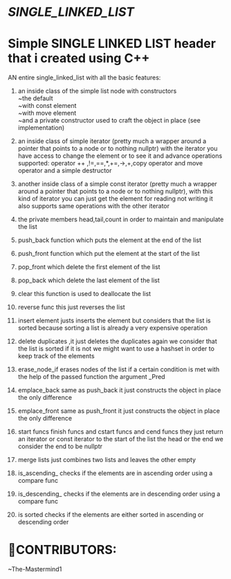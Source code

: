 # _SINGLE_LINKED_LIST_
# Simple SINGLE LINKED LIST  header that i created using C++
AN entire single_linked_list with all the basic features:
<br>
1. an  inside class of the simple list node with constructors<br>
~the default<br>
~with const element<br>
~with move element<br>
~and a private constructor used to craft the object in place (see implementation)
2. an inside class of simple iterator (pretty much a wrapper around a pointer that points to a node or to nothing nullptr)
   with the iterator you have access to change the element or to see it and advance
   operations supported: operator ++ ,!=,==,*,+=,->,+,copy operator and move operator and a simple destructor
   
3. another inside class of a simple const iterator (pretty much a wrapper around a pointer that points to a node or to nothing nullptr),
    with this kind of iterator you can just get the element for reading not writing it also supports same operations with the other iterator <br>
4. the private members head,tail,count in order to maintain and manipulate the list 
5. push_back function which puts the element at  the end of the list
6. push_front function  which put the element at the start of the list 
7. pop_front which delete the first element of the list 
8. pop_back which delete the last element of the list
9. clear this function is used to deallocate the list 
10. reverse func this just reverses the list
11. insert element justs inserts the element but considers that the list is sorted because sorting a list is already a very expensive operation
12. delete duplicates ,it just deletes the duplicates again we consider that the list is sorted if it is not we might want to use a hashset in order to keep track of the elements
13. erase_node_if erases nodes of the list if a certain condition is met with the help of the passed function the argument _Pred
14. emplace_back same as push_back it just constructs the object in place the only difference
15. emplace_front same as push_front it just constructs the object in place the only difference
16. start funcs finish funcs and cstart funcs and cend funcs they just return an iterator or const iterator to the start of the list the head or the end we consider the end to be nullptr
17. merge lists just combines two lists and leaves the other empty
18. is_ascending_ checks if the elements are in ascending order using a compare func
19. is_descending_ checks if the elements are in descending order using a compare func
20. is sorted checks if the elements are either sorted in  ascending or descending order

# 👥CONTRIBUTORS:

~The-Mastermind1
